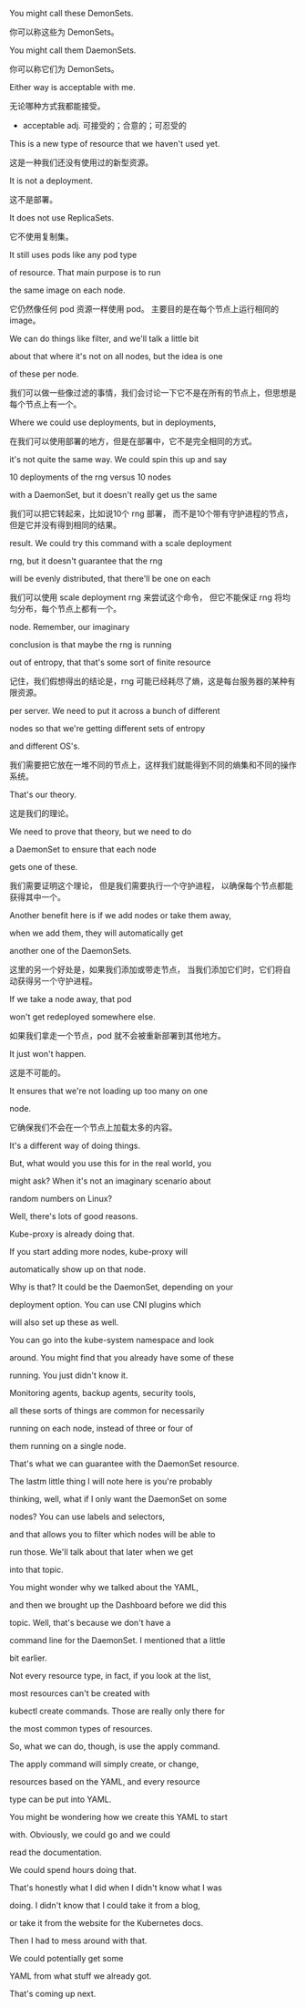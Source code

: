 You might call these DemonSets.

你可以称这些为 DemonSets。

You might call them DaemonSets.

你可以称它们为 DemonSets。

Either way is acceptable with me.

无论哪种方式我都能接受。
* acceptable adj. 可接受的；合意的；可忍受的

This is a new type of resource that we haven't used yet.

这是一种我们还没有使用过的新型资源。

It is not a deployment.

这不是部署。

It does not use ReplicaSets.

它不使用复制集。

It still uses pods like any pod type

of resource. That main purpose is to run

the same image on each node.

它仍然像任何 pod 资源一样使用 pod。
主要目的是在每个节点上运行相同的 image。

We can do things like filter, and we'll talk a little bit

about that where it's not on all nodes, but the idea is one

of these per node.

我们可以做一些像过滤的事情，我们会讨论一下它不是在所有的节点上，但思想是每个节点上有一个。

Where we could use deployments, but in deployments,

在我们可以使用部署的地方，但是在部署中，它不是完全相同的方式。

it's not quite the same way. We could spin this up and say

10 deployments of the rng versus 10 nodes

with a DaemonSet, but it doesn't really get us the same

我们可以把它转起来，比如说10个 rng 部署，
而不是10个带有守护进程的节点，但是它并没有得到相同的结果。

result. We could try this command with a scale deployment

rng, but it doesn't guarantee that the rng

will be evenly distributed, that there'll be one on each

我们可以使用 scale deployment rng 来尝试这个命令，
但它不能保证 rng 将均匀分布，每个节点上都有一个。

node. Remember, our imaginary

conclusion is that maybe the rng is running

out of entropy, that that's some sort of finite resource

记住，我们假想得出的结论是，rng 可能已经耗尽了熵，这是每台服务器的某种有限资源。

per server. We need to put it across a bunch of different

nodes so that we're getting different sets of entropy

and different OS's.

我们需要把它放在一堆不同的节点上，这样我们就能得到不同的熵集和不同的操作系统。

That's our theory.

这是我们的理论。

We need to prove that theory, but we need to do

a DaemonSet to ensure that each node

gets one of these.

我们需要证明这个理论，
但是我们需要执行一个守护进程，
以确保每个节点都能获得其中一个。

Another benefit here is if we add nodes or take them away,

when we add them, they will automatically get

another one of the DaemonSets.

这里的另一个好处是，如果我们添加或带走节点，
当我们添加它们时，它们将自动获得另一个守护进程。

If we take a node away, that pod

won't get redeployed somewhere else.

如果我们拿走一个节点，pod 就不会被重新部署到其他地方。

It just won't happen.

这是不可能的。

It ensures that we're not loading up too many on one

node.

它确保我们不会在一个节点上加载太多的内容。

It's a different way of doing things.

But, what would you use this for in the real world, you

might ask? When it's not an imaginary scenario about

random numbers on Linux?

Well, there's lots of good reasons.

Kube-proxy is already doing that.

If you start adding more nodes, kube-proxy will

automatically show up on that node.

Why is that? It could be the DaemonSet, depending on your

deployment option. You can use CNI plugins which

will also set up these as well.

You can go into the kube-system namespace and look

around. You might find that you already have some of these

running. You just didn't know it.

Monitoring agents, backup agents, security tools,

all these sorts of things are common for necessarily

running on each node, instead of three or four of

them running on a single node.

That's what we can guarantee with the DaemonSet resource.

The lastm little thing I will note here is you're probably

thinking, well, what if I only want the DaemonSet on some

nodes? You can use labels and selectors,

and that allows you to filter which nodes will be able to

run those. We'll talk about that later when we get

into that topic.

You might wonder why we talked about the YAML,

and then we brought up the Dashboard before we did this

topic. Well, that's because we don't have a

command line for the DaemonSet. I mentioned that a little

bit earlier.

Not every resource type, in fact, if you look at the list,

most resources can't be created with

kubectl create commands. Those are really only there for

the most common types of resources.

So, what we can do, though, is use the apply command.

The apply command will simply create, or change,

resources based on the YAML, and every resource

type can be put into YAML.

You might be wondering how we create this YAML to start

with. Obviously, we could go and we could

read the documentation.

We could spend hours doing that.

That's honestly what I did when I didn't know what I was

doing. I didn't know that I could take it from a blog,

or take it from the website for the Kubernetes docs.

Then I had to mess around with that.

We could potentially get some

YAML from what stuff we already got.

That's coming up next.

